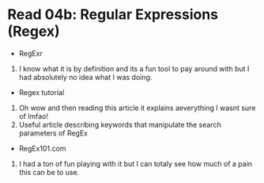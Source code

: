 # Read 04b: Regular Expressions (Regex)

* RegExr

1. I know what it is by definition and its a fun tool to pay around with but I had 
   absolutely no idea what I was doing.


* Regex tutorial

1. Oh wow and then reading this article it explains aeverything I wasnt sure of lmfao!
2. Useful article describing keywords that manipulate the search parameters of RegEx


* RegEx101.com

1. I had a ton of fun playing with it but I can totaly see how much of a pain this can be to use.